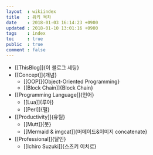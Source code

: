 ```yaml
---
layout  : wikiindex
title   : 위키 목차
date 	: 2018-01-03 16:14:23 +0900
updated : 2018-01-10 13:01:16 +0900
tags    : index
toc     : true
public  : true
comment : false
---
```


* [[ThisBlog]]{이 블로그 세팅}
* [[Concept]]{개념}
  * [[OOP]]{Object-Oriented Programming}
  * [[Block Chain]]{Block Chain}
* [[Programming Language]]{언어}
  * [[Lua]]{루아}
  * [[Perl]]{펄}
* [[Productivity]]{유틸}
  * [[Mutt]]{뭇}
  * [[Mermaid & imgcat]]{머메이드&이미지 concatenate}
* [[Professional]]{달인}
  * [[Ichiro Suzuki]]{스즈키 이치로}
